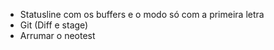 - Statusline com os buffers e o modo só com a primeira letra
- Git (Diff e stage)
- Arrumar o neotest
